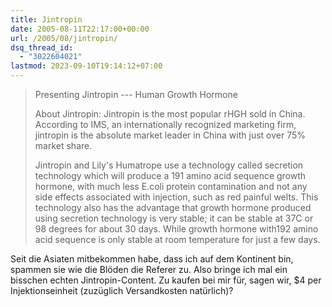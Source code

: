 ```yaml
---
title: Jintropin
date: 2005-08-11T22:17:00+00:00
url: /2005/08/jintropin/
dsq_thread_id:
  - "3022604021"
lastmod: 2023-09-10T19:14:12+07:00
---
```





> Presenting Jintropin --- Human Growth Hormone
>
> About Jintropin: Jintropin is the most popular rHGH sold in China. According to <span class="caps">IMS</span>, an internationally recognized marketing firm, jintropin is the absolute market leader in China with just over 75% market share.
>
> Jintropin and Lily's Humatrope use a technology called secretion technology which will produce a 191 amino acid sequence growth hormone, with much less E.coli protein contamination and not any side effects associated with injection, such as red painful welts. This technology also has the advantage that growth hormone produced using secretion technology is very stable; it can be stable at 37C or 98 degrees for about 30 days. While growth hormone with192 amino acid sequence is only stable at room temperature for just a few days.

Seit die Asiaten mitbekommen habe, dass ich auf dem Kontinent bin, spammen sie wie die Blöden die Referer zu. Also bringe ich mal ein bisschen echten Jintropin-Content. Zu kaufen bei mir für, sagen wir, $4 per Injektionseinheit (zuzüglich Versandkosten natürlich)?
